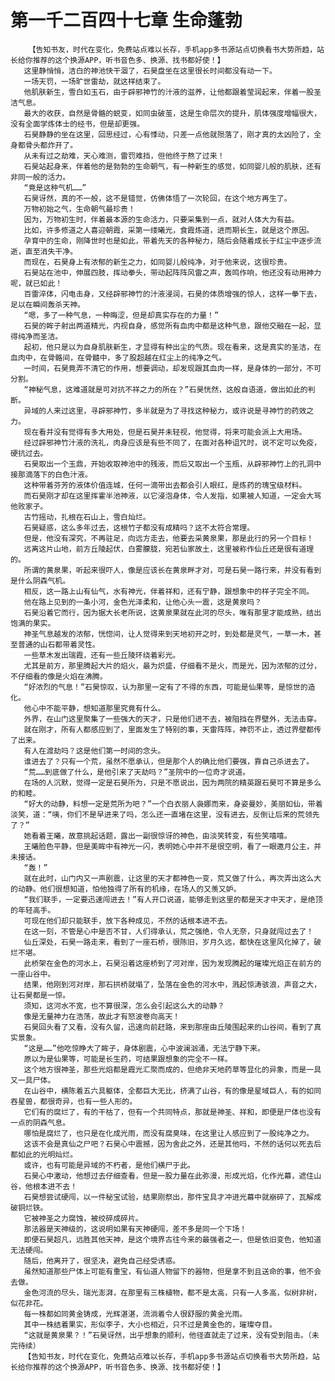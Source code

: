# 第一千二百四十七章 生命蓬勃
        【告知书友，时代在变化，免费站点难以长存，手机app多书源站点切换看书大势所趋，站长给你推荐的这个换源APP，听书音色多、换源、找书都好使！】
       这里静悄悄，洁白的神池快干涸了，石昊盘坐在这里很长时间都没有动一下。
       一场天罚，一场旷世雷劫，就这样结束了。
       他肌肤新生，雪白如玉石，由于辟邪神竹的汁液的滋养，让他都跟着莹润起来，伴着一股圣洁气息。
       最大的收获，自然是骨骼的蜕变，如同虫破茧，这是生命层次的提升，肌体强度增幅很大，没有全面学炼体士的经书，但是却更强。
       石昊静静的坐在这里，回思经过，心有悸动，只差一点他就殒落了，刚才真的太凶险了，全身都骨头都炸开了。
       从未有过之劫难，天心难测，雷罚难挡，但他终于熬了过来！
       石昊站起身来，伴着他的是勃勃的生命朝气，有一种新生的感觉，如同婴儿般的肌肤，还有非同一般的活力。
       “竟是这种气机……”
       石昊讶然，真的不一般，这不是错觉，仿佛体悟了一次轮回，在这个地方再生了。
       万物初始之气，生命朝气最珍贵！
       因为，万物初生时，伴着最本源的生命活力，只要采集到一点，就对人体大为有益。
       比如，许多修道之人喜迎朝霞，采第一缕曦光，食霞炼道，进而期长生，就是这个原因。
       孕育中的生命，刚降世时也是如此，带着先天的各种秘力，随后会随着成长于红尘中逐步流逝，直至消失干净。
       而现在，石昊身上有浓郁的新生之力，如同婴儿般纯净，对于他来说，这很珍贵。
       石昊站在池中，伸展四肢，挥动拳头，带动起阵阵风雷之声，轰鸣作响，他还没有动用神力呢，就已如此！
       百雷淬体，闪电击身，又经辟邪神竹的汁液浸润，石昊的体质增强的惊人，这样一拳下去，足以在瞬间轰杀天神。
       “嗯，多了一种气息，一种晦涩，但是却真实存在的力量！”
       石昊的眸子射出两道精光，内视自身，感觉所有血肉中都是这种气息，跟他交融在一起，显得纯净而圣洁。
       起初，他只是以为自身肌肤新生，才显得有种出尘的气质。现在看来，这是真实的圣洁，在血肉中，在骨骼间，在骨髓中，多了股超越在红尘上的纯净之气。
       一时间，石昊竟弄不清它的作用，想要调动，却发现跟其血肉一样，是身体的一部分，不可分割。
       “神秘气息，这难道就是可对抗不祥之力的所在？”石昊恍然，这般自语道，做出如此的判断。
       异域的人来过这里，寻辟邪神竹，多半就是为了寻找这种秘力，或许说是寻神竹的药效之力。
       现在看并没有觉得有多大用处，但是石昊并未轻视，他觉得，将来可能会派上大用场。
       经过辟邪神竹汁液的洗礼，肉身应该是有些不同了，在面对各种诅咒时，说不定可以免疫，硬抗过去。
       石昊取出一个玉鼎，开始收取神池中的残液，而后又取出一个玉瓶，从辟邪神竹上的孔洞中接那滴落下的白色汁液。
       这种带着芬芳的液体价值连城，任何一滴带出去都会引人眼红，是炼药的瑰宝级材料。
       而石昊刚才却在这里挥霍半池神液，以它浸泡身体，令人发指，如果被人知道，一定会大骂他败家子。
       古竹摇动，扎根在石山上，雪白灿烂。
       石昊疑惑，这么多年过去，这根竹子都没有成精吗？这不太符合常理。
       但是，他没有深究，不再驻足，向远方走去，他要去采黄泉果，那是此行的另一个目标！
       远离这片山地，前方丘陵起伏，白雾朦胧，宛若仙家故土，这里被称作仙丘还是很有道理的。
       所谓的黄泉果，听起来很吓人，像是应该长在黄泉畔才对，可是石昊一路行来，并没有看到是什么阴森气机。
       相反，这一路上山有仙气，水有神光，伴着祥和，还有宁静，跟想象中的样子完全不同。
       他在路上见到的一条小河，金色光泽柔和，让他心头一震，这是黄泉吗？
       石昊沿着它而行，因为据大长老所说，这黄泉果就在此河的尽头，唯有那里才能成熟，结出饱满的果实。
       神圣气息越发的浓郁，恍惚间，让人觉得来到天地初开之时，到处都是灵气，一草一木，甚至普通的山石都带着灵性。
       一些草木发出瑞霞，还有一些丘陵环绕着彩光。
       尤其是前方，那里腾起大片的焰火，最为炽盛，仔细看不是火，而是光，因为浓郁的过分，不仔细看的像是火焰在沸腾。
       “好浓烈的气息！”石昊惊叹，认为那里一定有了不得的东西，可能是仙果等，是惊世的造化。
       他心中不能平静，想知道那里究竟有什么。
       外界，在山门这里聚集了一些强大的天才，只是他们进不去，被阻挡在界壁外，无法击穿。
       就在刚才，所有人都感应到了，里面发生了特别的事，天雷阵阵，神罚不止，透过界壁都传了出来。
       有人在渡劫吗？这是他们第一时间的念头。
       谁进去了？只有一个荒，虽然不愿承认，但是那个人的确比他们要强，靠自己杀进去了。
       “荒……到底做了什么，是他引来了天劫吗？”圣院中的一位奇才说道。
       在场的人沉默，觉得一定是石昊所为，只是不愿说出，因为两院的精英跟石昊可不算是多么的和睦。
       “好大的动静，料想一定是荒所为吧？”一个白衣丽人袅娜而来，身姿曼妙，美丽如仙，带着淡笑，道：“咦，你们不是早进来了吗，怎么还一直堵在这里，没有进去，反倒让后来的荒领先了？”
       她看着王曦，故意挑起话题，露出一副很惊讶的神色，由淡笑转变，有些笑嘻嘻。
       王曦脸色平静，但是美眸中有神光一闪，表明她心中并不是很空明，看了一眼邀月公主，并未接话。
       “轰！”
       就在此时，山门内又一声剧震，让这里的天才都神色一变，荒又做了什么，再次弄出这么大的动静。他们很想知道，怕他独得了所有的机缘，在场人的又羡又妒。
       “我们联手，一定要迅速闯进去！”有人开口说道，能够走到这里的都是天才中天才，是绝顶的年轻高手。
       可现在他们却只能联手，放下各种成见，不然的话根本进不去。
       在这一刻，不管是心中是否不甘，人们得承认，荒之强绝，令人无奈，只身就闯过去了！
       仙丘深处，石昊一路走来，看到了一座石桥，很陈旧，岁月久远，都快在这里风化掉了，破烂不堪。
       此桥架在金色的河水上，石昊沿着这座桥到了河对岸，因为发现腾起的璀璨光焰正在前方的一座山谷中。
       结果，他刚到河对岸，那石拱桥就塌了，坠落在金色的河水中，溅起惊涛骇浪，声音之大，让石昊都是一惊。
       须知，这河水不宽，也不算很深，怎么会引起这么大的动静？
       像是无量神力在浩荡，故此才有怒波卷向高天！
       石昊回头看了又看，没有久留，迅速向前赶路，来到那座由丘陵围起来的山谷间，看到了真实景象。
       “这是……”他吃惊睁大了眸子，身体剧震，心中波澜汹涌，无法宁静下来。
       原以为是仙果等，可能是长生药，可结果跟想象的完全不一样。
       这个地方很神圣，那些光焰都是霞光汇聚而成的，但绝非天地药草等显化的异象，而是一具又一具尸体。
       在山谷中，横陈着五六具躯体，全都巨大无比，挤满了山谷，有的像是星域巨人，有的如同吞星兽，都很奇异，也有一些人形的。
       它们有的腐烂了，有的干枯了，但有一个共同特点，那就是神圣、祥和，即便是尸体也没有一点的阴森气息。
       哪怕是腐烂了，也只是在化成光雨，而没有腐臭味，在这里让人感应到了一股纯净之力。
       这该不会是真仙之尸吧？石昊心中震撼，因为舍此之外，还是其他吗，不然的话何以死去后都如此的光明灿烂。
       或许，也有可能是异域的不朽者，是他们横尸于此。
       石昊心中激动，他想过去仔细查看，但是一股力量在此弥漫，形成光焰，化作光幕，遮住山谷，他根本进不去！
       石昊想尝试硬闯，以一件秘宝试验，结果刚祭出，那件宝具才冲进光幕中就崩碎了，瓦解成破铜烂铁。
       它被神圣之力腐蚀，被绞碎成碎片。
       那法器是天神级的，这说明如果有天神硬闯，差不多是同一个下场！
       即便石昊超凡，远胜其他天神，是这个境界古往今来的最强者之一，但是依旧变色，他知道无法硬闯。
       随后，他离开了，很坚决，避免自己经受诱惑。
       虽然知道那些尸体上可能有重宝，有仙道人物留下的器物，但是拿不到且送命的事，他不会去做。
       金色河流的尽头，瑞光澎湃，在那里有三株植物，都不是太高，只有一人多高，似树非树，似花非花。
       每一株都如同黄金铸成，光辉湛湛，流淌着令人很舒服的黄金光雨。
       其中一株结着果实，形似李子，大小也相近，只不过是黄金色的，璀璨夺目。
       “这就是黄泉果？！”石昊讶然，出乎想象的顺利，他径直就走了过来，没有受到阻击。（未完待续）
       【告知书友，时代在变化，免费站点难以长存，手机app多书源站点切换看书大势所趋，站长给你推荐的这个换源APP，听书音色多、换源、找书都好使！】